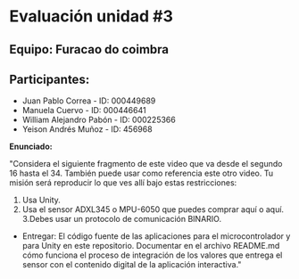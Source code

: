 # Evaluación unidad #3 
## Equipo: Furacao do coimbra

## Participantes: 

* Juan Pablo Correa - ID: 000449689
* Manuela Cuervo - ID: 000446641
* William Alejandro Pabón - ID: 000225366
* Yeison Andrés Muñoz - ID: 456968

**Enunciado:**

"Considera el siguiente fragmento de este video que va desde el segundo 16 hasta el 34. 
También puede usar como referencia este otro video. Tu misión será reproducir lo que ves allí bajo estas restricciones:

1. Usa Unity.
2. Usa el sensor ADXL345 o MPU-6050 que puedes comprar aquí o aquí.
3.Debes usar un protocolo de comunicación BINARIO.

* Entregar: El código fuente de las aplicaciones para el microcontrolador y para Unity en este repositorio.
Documentar en el archivo README.md cómo funciona el proceso de integración de los valores que entrega el sensor con el
contenido digital de la aplicación interactiva."


